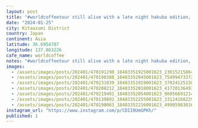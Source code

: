 ```yaml
---
layout: post
title: "#worldcoffeetour still alive with a late night hakuba edition, amazing little coffee roaster."
date: "2024-01-25"
city: Kitaazumi District
country: Japan
continent: Asia
latitude: 36.6954707
longitude: 137.863226
cafe_name: worldcoffee
notes: "#worldcoffeetour still alive with a late night hakuba edition, amazing little coffee roaster."
images:
  - /assets/images/posts/202401/470191290_18483351925001623_2301521586487020256_n_17971940165661008.jpg
  - /assets/images/posts/202401/470198388_18483352045001623_7549947337236423501_n_18321279286143556.jpg
  - /assets/images/posts/202401/470231039_18483351919001623_3782412515090150541_n_18023531611811066.jpg
  - /assets/images/posts/202401/470208212_18483352018001623_417201364937535879_n_17876170080020295.jpg
  - /assets/images/posts/202401/470219401_18483352054001623_8605669121490155097_n_18012893786156903.jpg
  - /assets/images/posts/202401/470139892_18483352255001623_3312416822981064764_n_18224025274252542.jpg
  - /assets/images/posts/202401/470190063_18483352216001623_4990598381636341358_n_18114148801358356.jpg
instagram_url: "https://www.instagram.com/p/CDII0UmGPKh/"
published: 1
---
```

